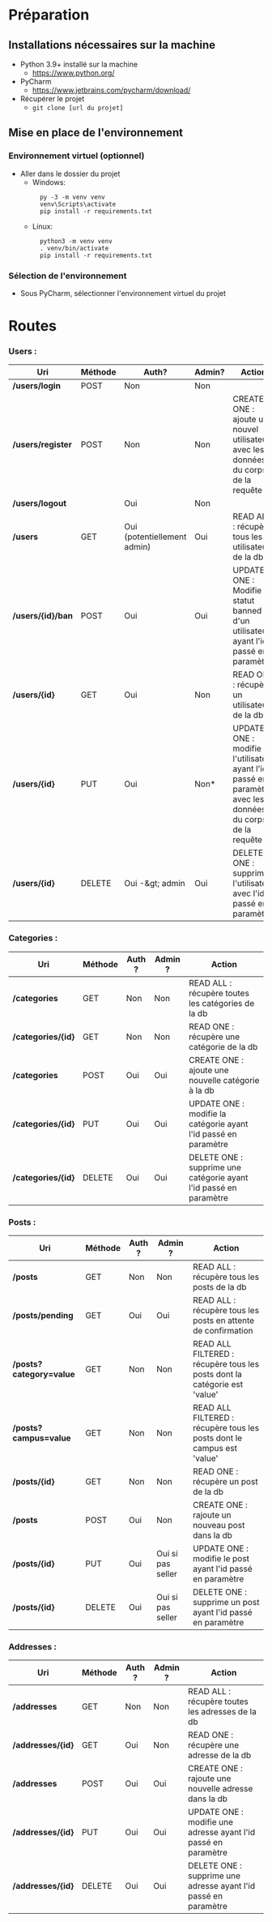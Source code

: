 # Préparation

## Installations nécessaires sur la machine

* Python 3.9+ installé sur la machine
    * https://www.python.org/
* PyCharm
    * https://www.jetbrains.com/pycharm/download/
* Récupérer le projet
    * ```git clone [url du projet]```

## Mise en place de l'environnement

### Environnement virtuel (optionnel)

* Aller dans le dossier du projet
    * Windows:
      ```
        py -3 -m venv venv
        venv\Scripts\activate
        pip install -r requirements.txt 
        ```
    * Linux:
      ```
        python3 -m venv venv
        . venv/bin/activate
        pip install -r requirements.txt 
        ```

### Sélection de l'environnement

* Sous PyCharm, sélectionner l'environnement virtuel du projet


# Routes

### Users :

| **Uri** | **Méthode** | **Auth?** | **Admin?** | **Action** |
| --- | --- | --- | --- | --- |
| **/users/login** | POST | Non | Non ||
| **/users/register** | POST | Non | Non | CREATE ONE : ajoute un nouvel utilisateur avec les données du corps de la requête |
| **/users/logout** || Oui | Non ||
| **/users** | GET | Oui (potentiellement admin) | Oui | READ ALL : récupère tous les utilisateurs de la db |
| **/users/{id}/ban** | POST | Oui | Oui | UPDATE ONE : Modifie le statut banned d&#39;un utilisateur ayant l&#39;id passé en paramètre |
| **/users/{id}** | GET | Oui | Non | READ ONE : récupère un utilisateur de la db |
| **/users/{id}** | PUT | Oui | Non\* | UPDATE ONE : modifie l&#39;utilisateur ayant l&#39;id passé en paramètre avec les données du corps de la requête |
| **/users/{id}** | DELETE | Oui -\&gt; admin | Oui | DELETE ONE : supprime l&#39;utilisateur avec l&#39;id passé en paramètre |

### Categories :

| **Uri** | **Méthode** | **Auth ?** | **Admin ?** | **Action** |
| --- | --- | --- | --- | --- |
| **/categories** | GET | Non | Non | READ ALL : récupère toutes les catégories de la db |
| **/categories/{id}** | GET | Non | Non | READ ONE : récupère une catégorie de la db |
| **/categories** | POST | Oui | Oui | CREATE ONE : ajoute une nouvelle catégorie à la db |
| **/categories/{id}** | PUT | Oui | Oui | UPDATE ONE : modifie la catégorie ayant l&#39;id passé en paramètre |
| **/categories/{id}** | DELETE | Oui | Oui | DELETE ONE : supprime une catégorie ayant l&#39;id passé en paramètre |

### Posts :

| **Uri** | **Méthode** | **Auth ?** | **Admin ?** | **Action** |
| --- | --- | --- | --- | --- |
| **/posts** | GET | Non | Non | READ ALL : récupère tous les posts de la db |
| **/posts/pending** | GET | Oui | Oui | READ ALL : récupère tous les posts en attente de confirmation |
| **/posts?category=value** | GET | Non | Non | READ ALL FILTERED : récupère tous les posts dont la catégorie est &#39;value&#39; |
| **/posts?campus=value** | GET | Non | Non | READ ALL FILTERED : récupère tous les posts dont le campus est &#39;value&#39; |
| **/posts/{id}** | GET | Non | Non | READ ONE : récupère un post de la db |
| **/posts** | POST | Oui | Non | CREATE ONE : rajoute un nouveau post dans la db |
| **/posts/{id}** | PUT | Oui | Oui si pas seller | UPDATE ONE : modifie le post ayant l&#39;id passé en paramètre |
| **/posts/{id}** | DELETE | Oui | Oui si pas seller | DELETE ONE : supprime un post ayant l&#39;id passé en paramètre |

### Addresses :

| **Uri** | **Méthode** | **Auth ?** | **Admin ?** | **Action** |
| --- | --- | --- | --- | --- |
| **/addresses** | GET | Non | Non | READ ALL : récupère toutes les adresses de la db |
| **/addresses/{id}** | GET | Oui | Non | READ ONE : récupère une adresse de la db |
| **/addresses** | POST | Oui | Oui | CREATE ONE : rajoute une nouvelle adresse dans la db |
| **/addresses/{id}** | PUT | Oui | Oui | UPDATE ONE : modifie une adresse ayant l&#39;id passé en paramètre |
| **/addresses/{id}** | DELETE | Oui | Oui | DELETE ONE : supprime une adresse ayant l&#39;id passé en paramètre |
